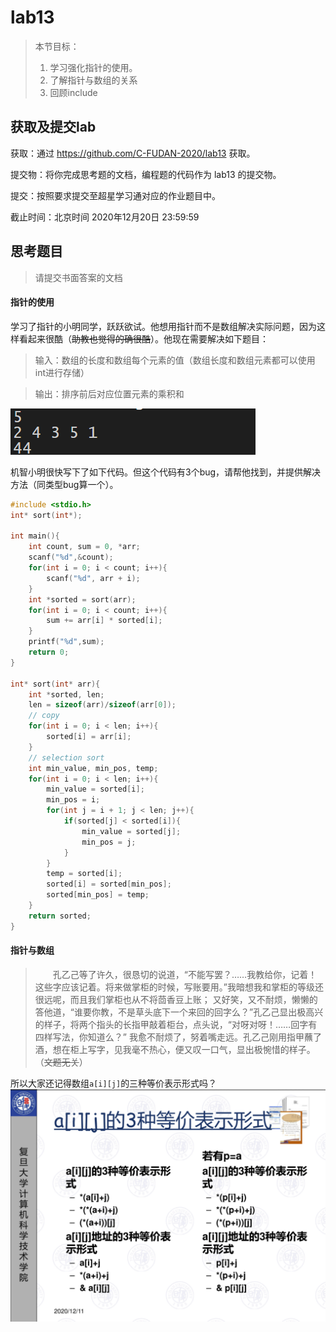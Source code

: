 # lab13

>本节目标：
>
>1. 学习强化指针的使用。
>2. 了解指针与数组的关系
>3. 回顾include

获取及提交lab
-------
获取：通过 https://github.com/C-FUDAN-2020/lab13 获取。

提交物：将你完成思考题的文档，编程题的代码作为 lab13 的提交物。

提交：按照要求提交至超星学习通对应的作业题目中。

截止时间：北京时间 2020年12月20日 23:59:59

## 思考题目

> 请提交书面答案的文档

#### 指针的使用
学习了指针的小明同学，跃跃欲试。他想用指针而不是数组解决实际问题，因为这样看起来很酷（~~助教也觉得的确很酷~~）。他现在需要解决如下题目：

> 输入：数组的长度和数组每个元素的值（数组长度和数组元素都可以使用int进行存储）

> 输出：排序前后对应位置元素的乘积和    

![question1](./question1.png)

机智小明很快写下了如下代码。但这个代码有3个bug，请帮他找到，并提供解决方法（同类型bug算一个）。

```c
#include <stdio.h>
int* sort(int*);

int main(){
    int count, sum = 0, *arr;
    scanf("%d",&count);
    for(int i = 0; i < count; i++){
        scanf("%d", arr + i);
    }
    int *sorted = sort(arr);
    for(int i = 0; i < count; i++){
        sum += arr[i] * sorted[i];
    }
    printf("%d",sum);
    return 0;
}

int* sort(int* arr){
    int *sorted, len;
    len = sizeof(arr)/sizeof(arr[0]);
    // copy
    for(int i = 0; i < len; i++){
        sorted[i] = arr[i];
    }
    // selection sort
    int min_value, min_pos, temp;
    for(int i = 0; i < len; i++){
        min_value = sorted[i];
        min_pos = i;
        for(int j = i + 1; j < len; j++){
            if(sorted[j] < sorted[i]){
                min_value = sorted[j];
                min_pos = j;
            }
        }
        temp = sorted[i];
        sorted[i] = sorted[min_pos];
        sorted[min_pos] = temp;
    }
    return sorted;
}
```
#### 指针与数组
> &emsp;&emsp;孔乙己等了许久，很恳切的说道，“不能写罢？……我教给你，记着！这些字应该记着。将来做掌柜的时候，写账要用。”我暗想我和掌柜的等级还很远呢，而且我们掌柜也从不将茴香豆上账；
> 又好笑，又不耐烦，懒懒的答他道，“谁要你教，不是草头底下一个来回的回字么？”孔乙己显出极高兴的样子，将两个指头的长指甲敲着柜台，点头说，“对呀对呀！……回字有四样写法，你知道么？”
> 我愈不耐烦了，努着嘴走远。孔乙己刚用指甲蘸了酒，想在柜上写字，见我毫不热心，便又叹一口气，显出极惋惜的样子。（~~文题无关~~）

所以大家还记得数组`a[i][j]`的三种等价表示形式吗？
![ppt图片](./ppt.png)
